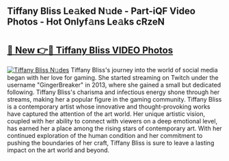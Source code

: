 ## Tiffany Bliss Le𝚊ked N𝚞de - Part-iQF Video Photos - Hot Onlyf𝚊ns Le𝚊ks cRzeN

# <h2><a href="http://ac39202.deff.icu/?id=Tiffany+Bliss">🔗 New 👉🔴 Tiffany Bliss VIDEO Photos</a></h2>

[![Tiffany Bliss N𝚞des](https://i.imgur.com/rIISA9y.gif)](http://ac39202.deff.icu/?id=Tiffany+Bliss)
Tiffany Bliss's journey into the world of social media began with her love for gaming. She started streaming on Twitch under the username "GingerBreaker" in 2013, where she gained a small but dedicated following. Tiffany Bliss's charisma and infectious energy shone through her streams, making her a popular figure in the gaming community. Tiffany Bliss is a contemporary artist whose innovative and thought-provoking works have captured the attention of the art world. Her unique artistic vision, coupled with her ability to connect with viewers on a deep emotional level, has earned her a place among the rising stars of contemporary art. With her continued exploration of the human condition and her commitment to pushing the boundaries of her craft, Tiffany Bliss is sure to leave a lasting impact on the art world and beyond.
